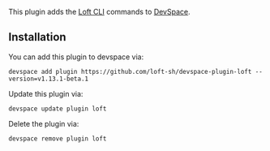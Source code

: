 This plugin adds the [Loft CLI](https://github.com/loft-sh/loft) commands to [DevSpace](https://devspace.sh/). 

## Installation

You can add this plugin to devspace via:
```
devspace add plugin https://github.com/loft-sh/devspace-plugin-loft --version=v1.13.1-beta.1
```

Update this plugin via:
```
devspace update plugin loft
```

Delete the plugin via:
```
devspace remove plugin loft
```
